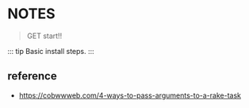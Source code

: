 # NOTES
> GET start!!

::: tip
Basic install steps.
:::

## reference
- https://cobwwweb.com/4-ways-to-pass-arguments-to-a-rake-task

